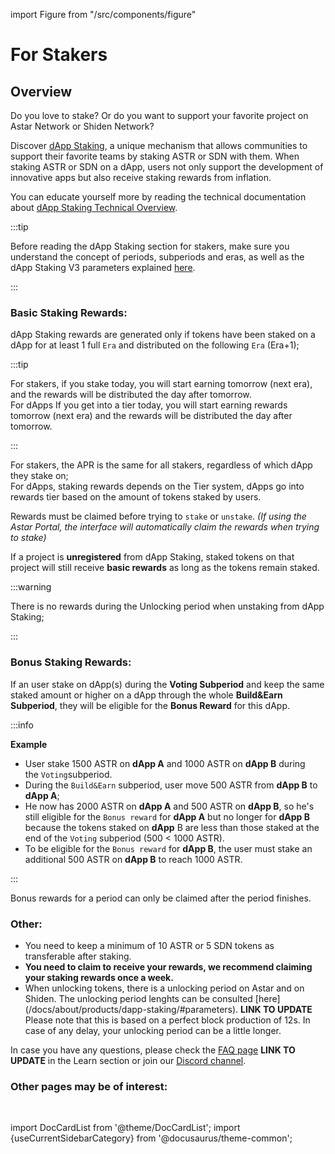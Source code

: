 import Figure from "/src/components/figure"

# For Stakers

## Overview

Do you love to stake? Or do you want to support your favorite project on Astar Network or Shiden Network? 

Discover [dApp Staking](/docs/about/dapp-staking/index.md), a unique mechanism that allows communities to support their favorite teams by staking ASTR or SDN with them. When staking ASTR or SDN on a dApp, users not only support the development of innovative apps but also receive staking rewards from inflation.

You can educate yourself more by reading the technical documentation about [dApp Staking Technical Overview](/docs/about/dapp-staking/dapp-staking-protocol.md).

:::tip

Before reading the dApp Staking section for stakers, make sure you understand the concept of periods, subperiods and eras, as well as the dApp Staking V3 parameters explained [here](/docs/about/dapp-staking/index.md#understand-the-terminology-and-parameters-of-dapp-staking).

:::

### Basic Staking Rewards:

dApp Staking rewards are generated only if tokens have been staked on a dApp for at least 1 full `Era` and distributed on the following `Era` (Era+1);

:::tip

For stakers, if you stake today, you will start earning tomorrow (next era), and the rewards will be distributed the day after tomorrow.  
For dApps If you get into a tier today, you will start earning rewards tomorrow (next era) and the rewards will be distributed the day after tomorrow.

:::

For stakers, the APR is the same for all stakers, regardless of which dApp they stake on;  
For dApps, staking rewards depends on the Tier system, dApps go into rewards tier based on the amount of tokens staked by users.

Rewards must be claimed before trying to `stake` or `unstake`.
*(If using the Astar Portal, the interface will automatically claim the rewards when trying to stake)*

If a project is **unregistered** from dApp Staking, staked tokens on that project will still receive **basic rewards** as long as the tokens remain staked.

:::warning

There is no rewards during the Unlocking period when unstaking from dApp Staking;

:::

### Bonus Staking Rewards:

If an user stake on dApp(s) during the **Voting Subperiod** and keep the same staked amount or higher on a dApp through the whole **Build&Earn Subperiod**, they will be eligible for the **Bonus Reward** for this dApp.

:::info

**Example**

- User stake 1500 ASTR on **dApp A** and 1000 ASTR on **dApp B** during the `Voting`subperiod.
- During the `Build&Earn` subperiod, user move 500 ASTR from **dApp B** to **dApp A**;
- He now has 2000 ASTR on **dApp A** and 500 ASTR on **dApp B**, so he's still eligible for the `Bonus reward` for **dApp A** but no longer for **dApp B** because the tokens staked on **dApp** B are less than those staked at the end of the `Voting` subperiod (500 < 1000 ASTR).
- To be eligible for the `Bonus reward` for **dApp B**, the user must stake an additional 500 ASTR on **dApp B** to reach 1000 ASTR.

:::

Bonus rewards for a period can only be claimed after the period finishes.


### Other:

- You need to keep a minimum of 10 ASTR or 5 SDN tokens as transferable after staking.
- **You need to claim to receive your rewards, we recommend claiming your staking rewards once a week.**
- When unlocking tokens, there is a unlocking period on Astar and on Shiden. The unlocking period lenghts can be consulted [here] (/docs/about/products/dapp-staking/#parameters).  **LINK TO UPDATE**
Please note that this is based on a perfect block production of 12s. In case of any delay, your unlocking period can be a little longer.

In case you have any questions, please check the [FAQ page](/docs/about/dapp-staking/dapp-staking-faq.md)  **LINK TO UPDATE** in the Learn section or join our [Discord channel](https://discord.com/invite/astarnetwork).

### Other pages may be of interest:

<br/>

import DocCardList from '@theme/DocCardList';
import {useCurrentSidebarCategory} from '@docusaurus/theme-common';

<DocCardList items={useCurrentSidebarCategory().items}/>

